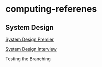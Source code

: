 # computing-referenes



## System Design

[System Design Premier](https://github.com/donnemartin/system-design-primer) 

[System Design Interview](https://www.amazon.ca/System-Design-Interview-insiders-Second/dp/B08CMF2CQF/ref=sr_1_1?dchild=1&keywords=System+design&qid=1630884001&sr=8-1)

Testing the Branching
